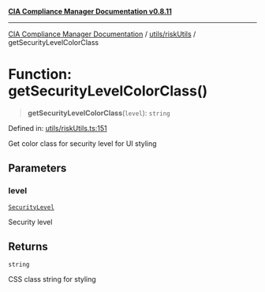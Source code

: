 [**CIA Compliance Manager Documentation v0.8.11**](../../../README.md)

***

[CIA Compliance Manager Documentation](../../../modules.md) / [utils/riskUtils](../README.md) / getSecurityLevelColorClass

# Function: getSecurityLevelColorClass()

> **getSecurityLevelColorClass**(`level`): `string`

Defined in: [utils/riskUtils.ts:151](https://github.com/Hack23/cia-compliance-manager/blob/d6eede30e4f01622fe18187e98b207e9a06a781f/src/utils/riskUtils.ts#L151)

Get color class for security level for UI styling

## Parameters

### level

[`SecurityLevel`](../../../types/cia/type-aliases/SecurityLevel.md)

Security level

## Returns

`string`

CSS class string for styling
